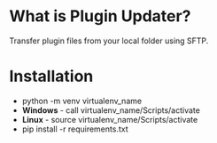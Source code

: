 # What is Plugin Updater?
Transfer plugin files from your local folder using SFTP.
# Installation
- python -m venv virtualenv_name
- **Windows** - call virtualenv_name/Scripts/activate
- **Linux** - source virtualenv_name/Scripts/activate
- pip install -r requirements.txt
